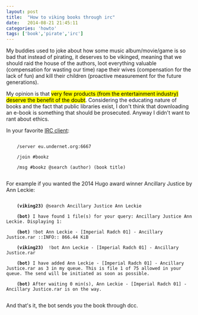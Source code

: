 ```yaml
---
layout: post
title:  "How to viking books through irc"
date:   2014-08-21 21:45:11
categories: 'howto'
tags: ['book','pirate','irc']
---
```


My buddies used to joke about how some music album/movie/game is so bad that instead of pirating, it deserves to be vikinged, meaning that we should raid the house of the authors, loot everything valuable (compensation for wasting our time) rape their wives (compensation for the lack of fun) and kill their children (proactive measurement for the future generations).

My opinion is that <mark>very few products (from the entertainment industry) deserve the benefit of the doubt</mark>. Considering the educating nature of books and the fact that public libraries exist, I don't think that downloading an e-book is something that should be prosecuted. Anyway I didn't want to rant about ethics.

In your favorite <a href="https://en.wikipedia.org/wiki/IRC_client">IRC client</a>:

<code>
	/server eu.undernet.org:6667<br>
	/join #bookz<br>
	/msg #bookz @search (author) (book title)<br>
</code>

For example if you wanted the 2014 Hugo award winner Ancillary Justice by Ann Leckie:

<code>
	<b>(viking23)</b> @search Ancillary Justice Ann Leckie<br>
	<b>(bot)</b> I have found 1 file(s) for your query: Ancillary Justice Ann Leckie. Displaying 1:<br>
	<b>(bot)</b> !bot Ann Leckie - [Imperial Radch 01] - Ancillary Justice.rar ::INFO:: 866.44 KiB<br>
	<b>(viking23)</b>  !bot Ann Leckie - [Imperial Radch 01] - Ancillary Justice.rar<br>
	<b>(bot)</b> I have added Ann Leckie - [Imperial Radch 01] - Ancillary Justice.rar as 3 in my queue. This is file 1 of 75 allowed in your queue. The send will be initiated as soon as possible.<br>
	<b>(bot)</b> After waiting 0 min(s), Ann Leckie - [Imperial Radch 01] - Ancillary Justice.rar is on the way.<br>
</code>

And that's it, the bot sends you the book through dcc.